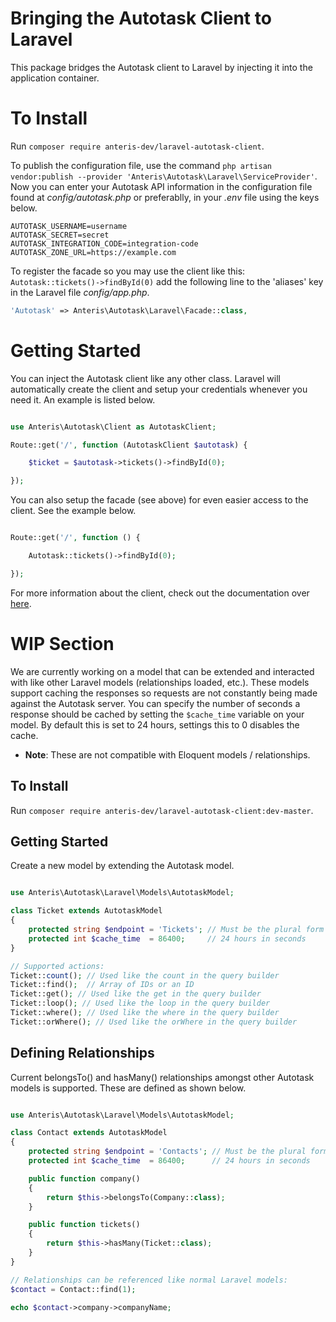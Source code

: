 # Bringing the Autotask Client to Laravel
This package bridges the Autotask client to Laravel by injecting it into the application container.

# To Install
Run `composer require anteris-dev/laravel-autotask-client`.

To publish the configuration file, use the command `php artisan vendor:publish --provider 'Anteris\Autotask\Laravel\ServiceProvider'`. Now you can enter your Autotask API information in the configuration file found at _config/autotask.php_ or preferablly, in your _.env_ file using the keys below.

```
AUTOTASK_USERNAME=username
AUTOTASK_SECRET=secret
AUTOTASK_INTEGRATION_CODE=integration-code
AUTOTASK_ZONE_URL=https://example.com
```

To register the facade so you may use the client like this: `Autotask::tickets()->findById(0)` add the following line to the 'aliases' key in the Laravel file _config/app.php_.

```php
'Autotask' => Anteris\Autotask\Laravel\Facade::class,
```

# Getting Started
You can inject the Autotask client like any other class. Laravel will automatically create the client and setup your credentials whenever you need it. An example is listed below.

```php

use Anteris\Autotask\Client as AutotaskClient;

Route::get('/', function (AutotaskClient $autotask) {

    $ticket = $autotask->tickets()->findById(0);

});

```

You can also setup the facade (see above) for even easier access to the client. See the example below.

```php

Route::get('/', function () {

    Autotask::tickets()->findById(0);

});

```

For more information about the client, check out the documentation over [here](https://github.com/anteris-dev/autotask-client).

# WIP Section
We are currently working on a model that can be extended and interacted with like other Laravel models (relationships loaded, etc.). These models support caching the responses so requests are not constantly being made against the Autotask server. You can specify the number of seconds a response should be cached by setting the `$cache_time` variable on your model. By default this is set to 24 hours, settings this to 0 disables the cache.

- **Note**: These are not compatible with Eloquent models / relationships.

## To Install

Run `composer require anteris-dev/laravel-autotask-client:dev-master`.

## Getting Started
Create a new model by extending the Autotask model.

```php

use Anteris\Autotask\Laravel\Models\AutotaskModel;

class Ticket extends AutotaskModel
{
    protected string $endpoint = 'Tickets'; // Must be the plural form of the endpoint
    protected int $cache_time  = 86400;     // 24 hours in seconds
}

// Supported actions:
Ticket::count(); // Used like the count in the query builder
Ticket::find();  // Array of IDs or an ID
Ticket::get(); // Used like the get in the query builder
Ticket::loop(); // Used like the loop in the query builder
Ticket::where(); // Used like the where in the query builder
Ticket::orWhere(); // Used like the orWhere in the query builder

```

## Defining Relationships
Current belongsTo() and hasMany() relationships amongst other Autotask models is supported. These are defined as shown below.

```php

use Anteris\Autotask\Laravel\Models\AutotaskModel;

class Contact extends AutotaskModel
{
    protected string $endpoint = 'Contacts'; // Must be the plural form of the endpoint
    protected int $cache_time  = 86400;      // 24 hours in seconds

    public function company()
    {
        return $this->belongsTo(Company::class);
    }

    public function tickets()
    {
        return $this->hasMany(Ticket::class);
    }
}

// Relationships can be referenced like normal Laravel models:
$contact = Contact::find(1);

echo $contact->company->companyName;

```
